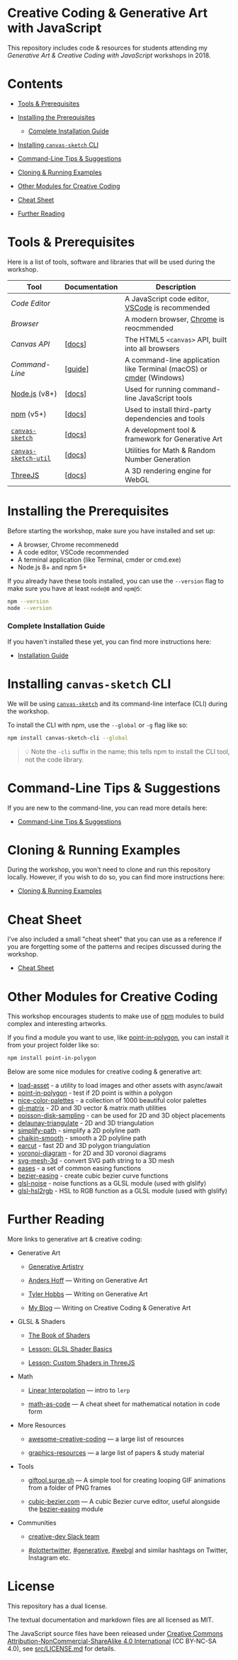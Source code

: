 # Creative Coding & Generative Art with JavaScript

This repository includes code & resources for students attending my *Generative Art & Creative Coding with JavaScript* workshops in 2018.

# Contents

- [Tools & Prerequisites](#tools--prerequisites)

- [Installing the Prerequisites](#installing-the-prerequisites)

  - [Complete Installation Guide](#complete-installation-guide)

- [Installing `canvas-sketch` CLI](#installing-canvas-sketch-cli)

- [Command-Line Tips & Suggestions](#command-line-tips--suggestions)

- [Cloning & Running Examples](#cloning--running-examples)

- [Other Modules for Creative Coding](#other-modules-for-creative-coding)

- [Cheat Sheet](#cheat-sheet)

- [Further Reading](#further-reading)

# Tools & Prerequisites

Here is a list of tools, software and libraries that will be used during the workshop.

| Tool | Documentation | Description |
|---|---|---|
| *Code Editor* | | A JavaScript code editor, [VSCode](https://code.visualstudio.com/) is recommended
| *Browser* |  | A modern browser, [Chrome](https://www.google.com/chrome/) is reocmmended
| *Canvas API* | [[docs](https://developer.mozilla.org/en-US/docs/Web/API/Canvas_API)] | The HTML5 `<canvas>` API, built into all browsers 
| *Command-Line* | [[guide](./docs/command-line.md)] | A command-line application like Terminal (macOS) or [cmder](http://cmder.net/) (Windows)
| [Node.js](https://nodejs.org/en/) (v8+) | [[docs](https://nodejs.org/dist/latest-v8.x/docs/api/)] | Used for running command-line JavaScript tools
| [npm](https://npmjs.com/) (v5+) | [[docs](https://nodejs.org/dist/latest-v8.x/docs/api/)] | Used to install third-party dependencies and tools
| [`canvas-sketch`](https://github.com/mattdesl/canvas-sketch/) | [[docs](https://github.com/mattdesl/canvas-sketch/tree/master/docs)] | A development tool & framework for Generative Art
| [`canvas-sketch-util`](https://github.com/mattdesl/canvas-sketch-util/) | [[docs](https://github.com/mattdesl/canvas-sketch-util/tree/master/docs)] | Utilities for Math & Random Number Generation
| [ThreeJS](https://threejs.org/) | [[docs](https://threejs.org/docs/)] | A 3D rendering engine for WebGL

# Installing the Prerequisites 

Before starting the workshop, make sure you have installed and set up:

- A browser, Chrome recommenedd
- A code editor, VSCode recommended
- A terminal application (like Terminal, cmder or cmd.exe)
- Node.js 8+ and npm 5+

If you already have these tools installed, you can use the `--version` flag to make sure you have at least `node@8` and `npm@5`:

```sh
npm --version
node --version
```

### Complete Installation Guide

If you haven't installed these yet, you can find more instructions here:

- [Installation Guide](./docs/installation.md)

# Installing `canvas-sketch` CLI

We will be using [`canvas-sketch`](https://github.com/mattdesl/canvas-sketch/) and its command-line interface (CLI) during the workshop.

To install the CLI with npm, use the `--global` or `-g` flag like so:

```sh
npm install canvas-sketch-cli --global
```

> :bulb: Note the `-cli` suffix in the name; this tells npm to install the CLI tool, not the code library.

# Command-Line Tips & Suggestions

If you are new to the command-line, you can read more details here:

- [Command-Line Tips & Suggestions](./docs/command-line.md)

# Cloning & Running Examples

During the workshop, you won't need to clone and run this repository locally. However, if you wish to do so, you can find more instructions here:

- [Cloning & Running Examples](./docs/cloning.md)

# Cheat Sheet

I've also included a small "cheat sheet" that you can use as a reference if you are forgetting some of the patterns and recipes discussed during the workshop.

- [Cheat Sheet](./docs/cheat-sheet.md)

# Other Modules for Creative Coding

This workshop encourages students to make use of [npm](https://www.npmjs.com) modules to build complex and interesting artworks.

If you find a module you want to use, like [point-in-polygon](https://www.npmjs.com/package/point-in-polygon), you can install it from your project folder like so:

```sh
npm install point-in-polygon
```

Below are some nice modules for creative coding & generative art:

- [load-asset](https://www.npmjs.com/package/load-asset) - a utility to load images and other assets with async/await
- [point-in-polygon](https://www.npmjs.com/package/point-in-polygon) - test if 2D point is within a polygon
- [nice-color-palettes](https://www.npmjs.com/package/nice-color-palettes) - a collection of 1000 beautiful color palettes
- [gl-matrix](https://www.npmjs.com/package/gl-matrix) - 2D and 3D vector & matrix math utilities
- [poisson-disk-sampling](https://www.npmjs.com/package/poisson-disk-sampling) - can be used for 2D and 3D object placements
- [delaunay-triangulate](https://www.npmjs.com/package/delaunay-triangulate) - 2D and 3D triangulation
- [simplify-path](https://www.npmjs.com/package/simplify-path) - simplify a 2D polyline path
- [chaikin-smooth](https://www.npmjs.com/package/chaikin-smooth) - smooth a 2D polyline path
- [earcut](https://www.npmjs.com/package/earcut) - fast 2D and 3D polygon triangulation
- [voronoi-diagram](https://www.npmjs.com/package/voronoi-diagram) - for 2D and 3D voronoi diagrams
- [svg-mesh-3d](https://github.com/mattdesl/svg-mesh-3d) - convert SVG path string to a 3D mesh
- [eases](https://www.npmjs.com/package/eases) - a set of common easing functions
- [bezier-easing](https://www.npmjs.com/package/bezier-easing) - create cubic bezier curve functions
- [glsl-noise](https://www.npmjs.com/package/glsl-noise) - noise functions as a GLSL module (used with glslify)
- [glsl-hsl2rgb](https://www.npmjs.com/package/glsl-hsl2rgb) - HSL to RGB function as a GLSL module (used with glslify)

# Further Reading

More links to generative art & creative coding:

- Generative Art

  - [Generative Artistry](https://generativeartistry.com/)

  - [Anders Hoff](https://inconvergent.net/#writing) — Writing on Generative Art

  - [Tyler Hobbs](http://www.tylerlhobbs.com/writings) — Writing on Generative Art

  - [My Blog](https://mattdesl.svbtle.com/) — Writing on Creative Coding & Generative Art

- GLSL & Shaders

  - [The Book of Shaders](https://thebookofshaders.com/)

  - [Lesson: GLSL Shader Basics](https://github.com/Jam3/jam3-lesson-webgl-shader-intro)

  - [Lesson: Custom Shaders in ThreeJS](https://github.com/Jam3/jam3-lesson-webgl-shader-threejs)

- Math

  - [Linear Interpolation](https://mattdesl.svbtle.com/linear-interpolation) — intro to `lerp`

  - [math-as-code](https://github.com/Jam3/math-as-code) — A cheat sheet for mathematical notation in code form

- More Resources

  - [awesome-creative-coding](https://github.com/terkelg/awesome-creative-coding) — a large list of resources

  - [graphics-resources](https://github.com/mattdesl/graphics-resources) — a large list of papers & study material

- Tools

  - [giftool.surge.sh](https://giftool.surge.sh/) — A simple tool for creating looping GIF animations from a folder of PNG frames

  - [cubic-bezier.com](http://cubic-bezier.com) — A cubic Bezier curve editor, useful alongside the [bezier-easing](https://www.npmjs.com/package/bezier-easing) module

- Communities

  - [creative-dev Slack team](https://creative-dev.herokuapp.com/)

  - [#plottertwitter](https://twitter.com/hashtag/plottertwitter?lang=en), [#generative](https://twitter.com/hashtag/generative?lang=en), [#webgl](https://twitter.com/hashtag/webgl?lang=en) and similar hashtags on Twitter, Instagram etc.

# License

This repository has a dual license.

The textual documentation and markdown files are all licensed as MIT.

The JavaScript source files have been released under [Creative Commons Attribution-NonCommercial-ShareAlike 4.0 International](https://creativecommons.org/licenses/by-nc-sa/4.0/) (CC BY-NC-SA 4.0), see [src/LICENSE.md](./src/LICENSE.md) for details.